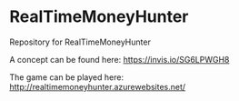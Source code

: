 # RealTimeMoneyHunter
Repository for RealTimeMoneyHunter

A concept can be found here: https://invis.io/SG6LPWGH8

The game can be played here: http://realtimemoneyhunter.azurewebsites.net/
